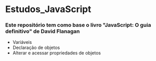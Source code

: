 # Estudos_JavaScript

<h3> Este repositório tem como base o livro "JavaScript: O guia definitivo" de David Flanagan </h3>
   <ul> 
    <li> Variáveis </li>
    <li> Declaração de objetos </li>
    <li> Alterar e acessar propriedades de objetos </li>
    </ul>
   

